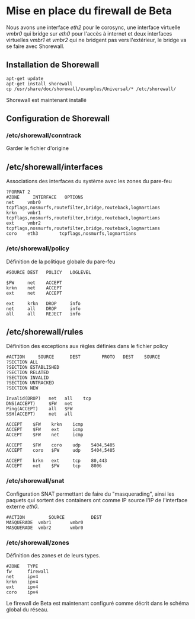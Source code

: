 # Mise en place du firewall de Beta

Nous avons une interface _eth2_ pour le corosync, une interface virtuelle _vmbr0_ qui bridge sur _eth0_ pour l'accès à internet et deux interfaces virtuelles _vmbr1_ et _vmbr2_ qui ne bridgent pas vers l'extérieur, le bridge va se faire avec Shorewall.

## Installation de Shorewall
```
apt-get update
apt-get install shorewall
cp /usr/share/doc/shorewall/examples/Universal/* /etc/shorewall/
```
Shorewall est maintenant installé

## Configuration de Shorewall

### /etc/shorewall/conntrack
Garder le fichier d'origine

## /etc/shorewall/interfaces
Associations des interfaces du système avec les zones du pare-feu
```
?FORMAT 2
#ZONE	  INTERFACE   OPTIONS
net     vmbr0       tcpflags,nosmurfs,routefilter,bridge,routeback,logmartians
krkn    vmbr1       tcpflags,nosmurfs,routefilter,bridge,routeback,logmartians
ext     vmbr2       tcpflags,nosmurfs,routefilter,bridge,routeback,logmartians
coro    eth3        tcpflags,nosmurfs,logmartians
```

### /etc/shorewall/policy
Définition de la politique globale du pare-feu
```
#SOURCE DEST   POLICY   LOGLEVEL

$FW     net    ACCEPT
krkn    net    ACCEPT
ext     net    ACCEPT

ext     krkn   DROP     info
net     all    DROP     info
all     all    REJECT   info

```

## /etc/shorewall/rules
Définition des exceptions aux règles définies dans le fichier policy
```
#ACTION		SOURCE		DEST		PROTO	DEST	SOURCE
?SECTION ALL
?SECTION ESTABLISHED
?SECTION RELATED
?SECTION INVALID
?SECTION UNTRACKED
?SECTION NEW

Invalid(DROP)	net	  all    tcp
DNS(ACCEPT)	    $FW	  net
Ping(ACCEPT)    all   $FW
SSH(ACCEPT)     net   all

ACCEPT    $FW    krkn    icmp
ACCEPT    $FW    ext     icmp
ACCEPT    $FW    net     icmp

ACCEPT    $FW    coro    udp    5404,5405
ACCEPT    coro   $FW     udp    5404,5405

ACCEPT    krkn   ext     tcp    80,443
ACCEPT    net    $FW     tcp    8006
```
### /etc/shorewall/snat
Configuration SNAT permettant de faire du "masquerading", ainsi les paquets qui sortent des containers ont comme IP source l'IP de l'interface externe _eth0_.  
```
#ACTION			SOURCE			DEST
MASQUERADE  vmbr1       vmbr0
MASQUERADE  vmbr2       vmbr0
```
### /etc/shorewall/zones
Définition des zones et de leurs types.
```
#ZONE   TYPE	       
fw      firewall
net     ipv4
krkn    ipv4
ext     ipv4
coro    ipv4
```

Le firewall de Beta est maintenant configuré comme décrit dans le schéma global du réseau.
